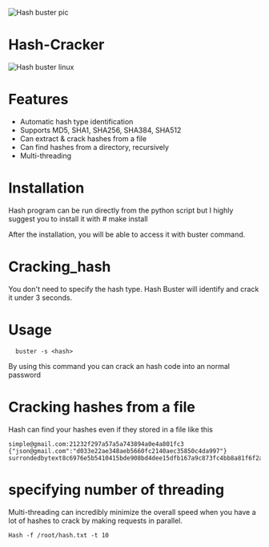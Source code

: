    ![Hash buster pic](https://github.com/Sujeeth-infosec/Hash-cracker/assets/56471468/0e50c587-ab57-4859-946e-ff47c50d4337)

  # Hash-Cracker

![Hash buster linux](https://github.com/Sujeeth-infosec/Hash-cracker/assets/56471468/6884f877-47fd-4d1a-843a-0c62a1668052)
# Features
+ Automatic hash type identification
+ Supports MD5, SHA1, SHA256, SHA384, SHA512
+ Can extract & crack hashes from a file
+ Can find hashes from a directory, recursively
+ Multi-threading

# Installation

Hash program can be run directly from the python script but I highly suggest you to install it with # make install

After the installation, you will be able to access it with buster command.




# Cracking_hash

You don't need to specify the hash type. Hash Buster will identify and crack it under 3 seconds.

# Usage

      buster -s <hash> 

By using this command you can crack an hash code into an normal password 


# Cracking hashes from a file


Hash can find your hashes even if they stored in a file like this 

    simple@gmail.com:21232f297a57a5a743894a0e4a801fc3
    {"json@gmail.com":"d033e22ae348aeb5660fc2140aec35850c4da997"}
    surrondedbytext8c6976e5b5410415bde908bd4dee15dfb167a9c873fc4bb8a81f6f2ab448a918surrondedbytext




# specifying number of threading 

Multi-threading can incredibly minimize the overall speed when you have a lot of hashes to crack by making requests in parallel.
    
    Hash -f /root/hash.txt -t 10
